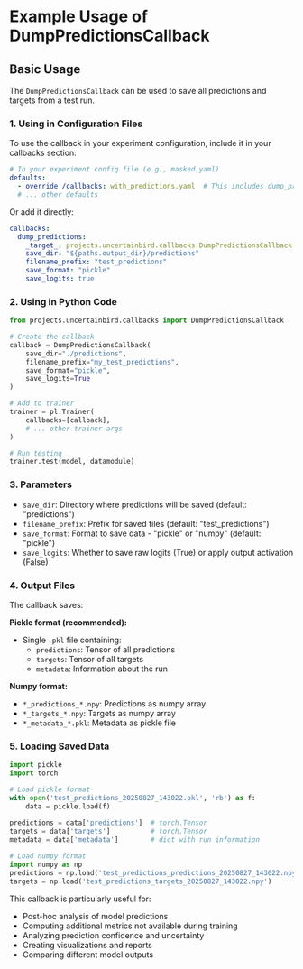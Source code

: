 # Example Usage of DumpPredictionsCallback

## Basic Usage

The `DumpPredictionsCallback` can be used to save all predictions and targets from a test run.

### 1. Using in Configuration Files

To use the callback in your experiment configuration, include it in your callbacks section:

```yaml
# In your experiment config file (e.g., masked.yaml)
defaults:
  - override /callbacks: with_predictions.yaml  # This includes dump_predictions
  # ... other defaults
```

Or add it directly:

```yaml
callbacks:
  dump_predictions:
    _target_: projects.uncertainbird.callbacks.DumpPredictionsCallback
    save_dir: "${paths.output_dir}/predictions"
    filename_prefix: "test_predictions"
    save_format: "pickle"
    save_logits: true
```

### 2. Using in Python Code

```python
from projects.uncertainbird.callbacks import DumpPredictionsCallback

# Create the callback
callback = DumpPredictionsCallback(
    save_dir="./predictions",
    filename_prefix="my_test_predictions",
    save_format="pickle",
    save_logits=True
)

# Add to trainer
trainer = pl.Trainer(
    callbacks=[callback],
    # ... other trainer args
)

# Run testing
trainer.test(model, datamodule)
```

### 3. Parameters

- `save_dir`: Directory where predictions will be saved (default: "predictions")
- `filename_prefix`: Prefix for saved files (default: "test_predictions") 
- `save_format`: Format to save data - "pickle" or "numpy" (default: "pickle")
- `save_logits`: Whether to save raw logits (True) or apply output activation (False)

### 4. Output Files

The callback saves:

**Pickle format (recommended):**
- Single `.pkl` file containing:
  - `predictions`: Tensor of all predictions
  - `targets`: Tensor of all targets  
  - `metadata`: Information about the run

**Numpy format:**
- `*_predictions_*.npy`: Predictions as numpy array
- `*_targets_*.npy`: Targets as numpy array
- `*_metadata_*.pkl`: Metadata as pickle file

### 5. Loading Saved Data

```python
import pickle
import torch

# Load pickle format
with open('test_predictions_20250827_143022.pkl', 'rb') as f:
    data = pickle.load(f)
    
predictions = data['predictions']  # torch.Tensor
targets = data['targets']          # torch.Tensor
metadata = data['metadata']        # dict with run information

# Load numpy format
import numpy as np
predictions = np.load('test_predictions_predictions_20250827_143022.npy')
targets = np.load('test_predictions_targets_20250827_143022.npy')
```

This callback is particularly useful for:
- Post-hoc analysis of model predictions
- Computing additional metrics not available during training
- Analyzing prediction confidence and uncertainty
- Creating visualizations and reports
- Comparing different model outputs
